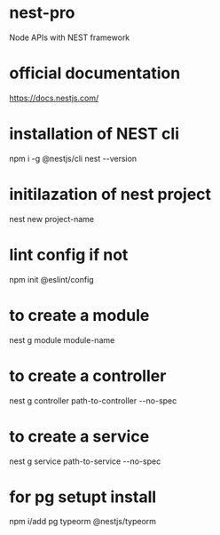 # nest-pro
Node APIs with NEST framework

# official documentation
https://docs.nestjs.com/

# installation of NEST cli
npm i -g @nestjs/cli
nest --version

# initilazation of nest project
nest new project-name

# lint config if not 
npm init @eslint/config

# to create a module
nest g module module-name

# to create a controller
nest g controller path-to-controller --no-spec

# to create a service
nest g service path-to-service --no-spec

# for pg setupt install
npm i/add pg typeorm @nestjs/typeorm